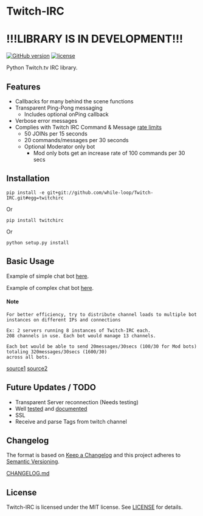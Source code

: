 Twitch-IRC
==========

# !!!LIBRARY IS IN DEVELOPMENT!!!

[![GitHub version](https://badge.fury.io/gh/while-loop%2FTwitch-IRC.svg)](https://badge.fury.io/gh/while-loop%2FTwitch-IRC) [![license](https://img.shields.io/github/license/mashape/apistatus.svg)](https://opensource.org/licenses/mit-license.php)   

Python Twitch.tv IRC library.

Features
--------
- Callbacks for many behind the scene functions
- Transparent Ping-Pong messaging
  - Includes optional onPing callback
- Verbose error messages
- Complies with Twitch IRC Command & Message [rate limits](https://help.twitch.tv/customer/portal/articles/1302780-twitch-irc)
    - 50 JOINs per 15 seconds
    - 20 commands/messages per 30 seconds
    - Optional Moderator only bot
        - Mod only bots get an increase rate of 100 commands per 30 secs

Installation
------------
    pip install -e git+git://github.com/while-loop/Twitch-IRC.git#egg=twitchirc
Or

    pip install twitchirc
Or

    python setup.py install

Basic Usage
-----------
Example of simple chat bot [here](docs/echo.py).

Example of complex chat bot [here](docs/example2.py).

#### Note
    For better efficiency, try to distribute channel loads to multiple bot instances on different IPs and connections

    Ex: 2 servers running 8 instances of Twitch-IRC each.
    208 channels in use. Each bot would manage 13 channels.

    Each bot would be able to send 20messages/30secs (100/30 for Mod bots) totaling 320messages/30secs (1600/30)
    across all bots.

[source1](https://discuss.dev.twitch.tv/t/max-messages-per-user-channel-ip/6321/3)
[source2](https://discuss.dev.twitch.tv/t/twitch-chat-limitations-for-mod-bots/986/13)

Future Updates / TODO
---------------------
- Transparent Server reconnection (Needs testing)
- Well [tested](tests/) and [documented](docs/)
- SSL
- Receive and parse Tags from twitch channel

Changelog
---------

The format is based on [Keep a Changelog](http://keepachangelog.com/) 
and this project adheres to [Semantic Versioning](http://semver.org/).

[CHANGELOG.md](CHANGELOG.md)

License
-------
Twitch-IRC is licensed under the MIT license. See [LICENSE](LICENSE) for details.
